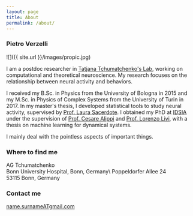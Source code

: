 ```yaml
---
layout: page
title: About
permalink: /about/
---
```



### Pietro Verzelli


![]({{ site.url }}/images/propic.jpg)

I am a postdoc researcher in [Tatjana Tchumatchenko's Lab](http://www.tchumatchenko.de/), working on computational and theoretical neuroscience. My research focuses on the relationship between neural activity and behaviors.

I received my B.Sc. in Physics from the University of Bologna in 2015 and my M.Sc. in Physics of Complex Systems from the University of Turin in 2017. In my master's thesis, I developed statistical tools to study neural activity, supervised by [Prof. Laura Sacerdote](http://www.laurasacerdote.it/index.html).
I obtained my PhD at [IDSIA](https://www.idsia.ch/) under the supervision of [Prof. Cesare Alippi](https://gmlg.ch/index.html) and [Prof. Lorenzo Livi](https://sites.google.com/site/lorenzlivi/), with a thesis on machine learning for dynamical systems. 

I mainly deal with the pointless aspects of important things.


### Where to find me

AG Tchumatchenko\
Bonn University Hospital, Bonn, Germany\ 
Poppeldorfer Allee 24\
53115 Bonn, Germany



### Contact me

[name.surnameATgmail.com](mailto:namedotsurnameatgmaildotcom)
